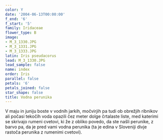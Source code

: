```yaml
---
color: Y
date: '2004-06-13T00:00:00'
f_end: '6'
f_start: '5'
family: Iridaceae
flower_type: B
image:
- M_3_1330.JPG
- M_3_1331.JPG
- M_3_1333.JPG
latin: Iris pseudacorus
lead: M_3_1330.JPG
lead_sample: false
name: index
order: Iris
parallel: false
petals: '6'
petals_joined: false
star_shape: false
title: Vodna perunika
---
```

V maju in juniju boste v vodnih jarkih, močvirjih pa tudi ob obrežjih ribnikov ali počasi tekočih voda opazili čez meter dolge črtalaste liste, med katerimi se skrivajo rumeni cvetovi, ki že z obliko povedo, da ste našli perunike, z barvo pa, da je pred vami vodna perunika (ta je edina v Sloveniji divje rastoča perunika z rumenimi cvetovi).
